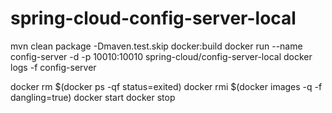 # spring-cloud-config-server-local

mvn clean package -Dmaven.test.skip docker:build
docker run --name config-server -d -p 10010:10010 spring-cloud/config-server-local
docker logs -f config-server


docker rm $(docker ps -qf status=exited)
docker rmi $(docker images -q -f dangling=true)
docker start
docker stop